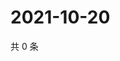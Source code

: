 # 2021-10-20

共 0 条

<!-- BEGIN WEIBO -->
<!-- 最后更新时间 Wed Oct 20 2021 16:16:31 GMT+0800 (China Standard Time) -->

<!-- END WEIBO -->
